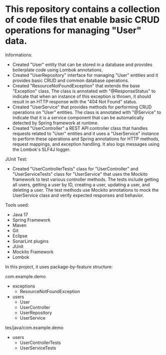 # This repository contains a collection of code files that enable basic CRUD operations for managing "User" data. 

Informations:

  - Created "User" entity that can be stored in a database and provides boilerplate code using Lombok annotations.
  - Created "UserRepository" interface for managing "User" entities and it provides basic CRUD and common database operations.
  - Created "ResourceNotFoundException" that extends the base "Exception" class. The class is annotated with "@ResponseStatus" to indicate that when an instance of this exception is thrown, it should result in an HTTP response with the "404 Not Found" status.
  - Created "UserService" that provides methods for performing CRUD operations on "User" entities. The class is annotated with "@Service" to indicate that it is a service component that can be automatically detected by Spring framework at runtime.
  - Created "UserController" a REST API controller class that handles requests related to "User" entities and it uses a "UserService" instance to perform these operations and Spring annotations for HTTP methods, request mappings, and exception handling. It also logs messages using the Lombok's SLF4J logger.

JUnit Test:

  - Created "UserControllerTests" class for "UserController" and "UserServiceTests" class for "UserService" that uses the Mockito framework to test various controller methods. The tests include getting all users, getting a user by ID, creating a user, updating a user, and deleting a user. The test methods use Mockito annotations to mock the UserService class and verify expected responses and behavior.

Tools used:

  - Java 17
  - Spring Framework
  - Maven
  - Git
  - Eclipse
  - SonarLint plugins
  - JUnit
  - Mockito Framework
  - Lombok

In this project, it uses package-by-feature structure:

com.example.demo
  - exceptions
    - ResourceNotFoundException
  - users
    - User
    - UserController
    - UserRepository
    - UserService
    
tes/java/com.example.demo
  - users
    - UserControllerTests
    - UserServiceTests
